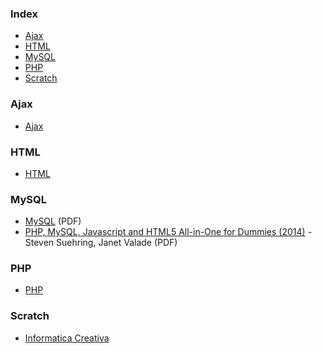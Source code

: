 ### Index

* [Ajax](#ajax)
* [HTML](#html)
* [MySQL](#mysql)
* [PHP](#php)
* [Scratch](#scratch)


### Ajax

* [Ajax](http://etutoriale.ro/articles/1483/1/Tutorial-Ajax/)


### HTML

* [HTML](http://tutorialehtml.com/ro/introducere-in-html/)


### MySQL

* [MySQL](http://profs.info.uaic.ro/~busaco/teach/courses/net/docs/mysql-ro.pdf) (PDF)
* [PHP, MySQL, Javascript and HTML5 All-in-One for Dummies (2014)](https://khmerbamboo.files.wordpress.com/2014/09/php-mysql-javascript-html5-all-in-one-for-dummies.pdf) - Steven Suehring, Janet Valade  (PDF)


### PHP

* [PHP](http://php.punctsivirgula.ro)


### Scratch

* [Informatica Creativa](http://scratched.gse.harvard.edu/resources/informatica-creativa-0)

